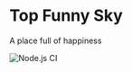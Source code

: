 # Top Funny Sky
A place full of happiness 

![Node.js CI](https://github.com/fskytop/homepage/workflows/Node.js%20CI/badge.svg)

